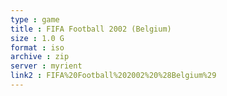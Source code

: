```yaml
---
type : game
title : FIFA Football 2002 (Belgium)
size : 1.0 G
format : iso
archive : zip
server : myrient
link2 : FIFA%20Football%202002%20%28Belgium%29
---
```

